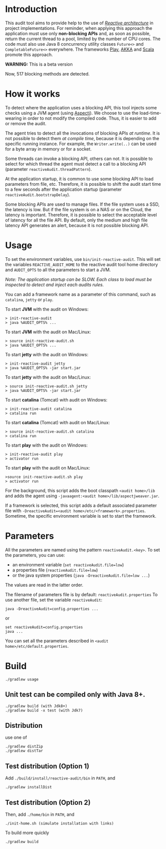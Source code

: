 # Introduction
This audit tool aims to provide help to the use of *[Reactive architecture](http://www.reactivemanifesto.org/)* in project implementations.
For reminder, when applying this approach the application must use only **non-blocking APIs** and,
as soon as possible, return the current thread to a pool, limited by the number of CPU cores.
The code must also use Java 8 concurrency utility classes `Future<>` and `CompletableFuture<>` everywhere.
The frameworks [Play](https://www.playframework.com/ "Play framework"), [AKKA](http://www.akka.io/ "AKKA framework")
and [Scala](http://www.scala-lang.org/ "Scala lang") promote this approach.

**WARNING:** This is a beta version

Now, 517 blocking methods are detected.

# How it works
To detect where the application uses a blocking API, this tool injects some
checks using a JVM agent (using [Aspectj](https://www.eclipse.org/aspectj/)).
We choose to use the load-time-wearing in order to not modify the compiled code.
Thus, it is easier to add or remove the audit.

The agent tries to detect all the invocations of blocking APIs *at runtime*.
It is not possible to detect them *at compile time*, because it is
depending on the specific running instance. For example, the
`Writer.write(..)` can be used for a byte array in memory
or for a socket.

Some threads can invoke a blocking API, others can not. It is possible
to select for which thread the agent must detect a call to a blocking API
(parameter `reactiveAudit.threadPattern`).

At the application startup, it is common to use some blocking API to
load parameters from file, etc. Therefore, it is possible to shift the
audit start time to a few seconds after the application startup
(parameter `reactiveAudit.bootstrapDelay`).

Some blocking APIs are used to manage files. If the file system uses a SSD,
the latency is low. But if the file system is on a NAS or on the Cloud,
the latency is important. Therefore, it is possible to select the
acceptable level of latency for all the file API. By default, only the
medium and high file latency API generates an alert, because it is not possible
blocking API.

# Usage
To set the environment variables, use `bin/init-reactive-audit`.
This will set the variables `REACTIVE_AUDIT_HOME` to the reactive audit tool home directory
and `AUDIT_OPTS` to all the parameters to start a JVM.

_Note: The application startup can be *SLOW*. Each class to load must be inspected
to *detect* and *inject* each audits rules._

You can add a framework name as a parameter of this command, such as
`catalina`, `jetty` or `play`.

To start **JVM** with the audit on Windows:

    > init-reactive-audit
    > java %AUDIT_OPTS% ...

To start **JVM** with the audit on Mac/Linux:

    > source init-reactive-audit.sh
    > java %AUDIT_OPTS% ...

To start **jetty** with the audit on Windows:

    > init-reactive-audit jetty
    > java %AUDIT_OPTS% -jar start.jar

To start **jetty** with the audit on Mac/Linux:

    > source init-reactive-audit.sh jetty
    > java %AUDIT_OPTS% -jar start.jar

To start **catalina** (Tomcat) with audit on Windows:

    > init-reactive-audit catalina
    > catalina run

To start **catalina** (Tomcat) with audit on Mac/Linux:

    > source init-reactive-audit.sh catalina
    > catalina run

To start **play** with the audit on Windows:

    > init-reactive-audit play
    > activator run

To start **play** with the audit on Mac/Linux:

    >source init-reactive-audit.sh play
    > activator run

For the background, this script adds the boot classpath `<audit home>/lib`
and adds the agent using `-javaagent:<audit home>/lib/aspectjweaver.jar`.

If a framework is selected, this script adds a default associated parameter file
with `-DreactiveAudit=<audit home>/etc/<framework>.properties`.
Sometime, the specific environment variable is set to start the framework.

# Parameters
All the parameters are named using the pattern `reactiveAudit.<key>`.
To set the parameters, you can use:

* an environment variable (`set reactiveAudit.file=low`)
* a properties file (`reactiveAudit.file=low`)
* or the java system properties (`java -DreactiveAudit.file=low ...`)

The values are read in the latter order.

The filename of parameters file is by default: `reactiveAudit.properties`
To use another file, set the variable `reactiveAudit`:

    java -DreactiveAudit=config.properties ...
    
or

    set reactiveAudit=config.properties
    java ...

You can set all the parameters described in `<audit home>/etc/default.properties`.

# Build
    ./gradlew usage

## Unit test can be compiled only with Java 8+.

    ./gradlew build (with Jdk8+)
    ./gradlew build -x test (with Jdk7)

## Distribution
use one of

    ./gradlew distZip
    ./gradlew distTar

## Test distribution (Option 1)
Add `./build/install/reactive-audit/bin` in `PATH`, and

    ./gradlew installDist


## Test distribution (Option 2)
Then, add `./home/bin` in `PATH`, and

    ./init-home.sh (simulate installation with links)
    
To build more quickly

    ./gradlew build

